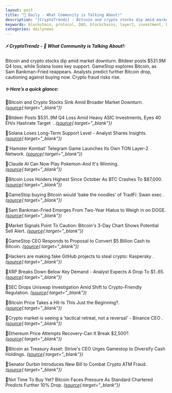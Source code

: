 ```yaml
---
layout: post
title: "🌅 Daily - What Community is Talking About!"
description: "[CryptoTrendz] - Bitcoin and crypto stocks dip amid market downturn. Bitdeer posts $531.9M Q4 loss, while Solana loses key support. GameStop explores Bitcoin, as Sam Bankman-Fried reappears. Analysts predict further Bitcoin drop, cautioning against buying now. Crypto fraud risks rise."
keywords: blockchain, protocol, DAO, blockchains, layer2, investment, Polygon, tokenomics, onchain
categories: dailynews
---
```


##### ⚡ CryptoTrendz - 📌 *What Community is Talking About!:*

Bitcoin and crypto stocks dip amid market downturn. Bitdeer posts $531.9M Q4 loss, while Solana loses key support. GameStop explores Bitcoin, as Sam Bankman-Fried reappears. Analysts predict further Bitcoin drop, cautioning against buying now. Crypto fraud risks rise.

##### ✨ *Here’s a quick glance:*


🔹Bitcoin and Crypto Stocks Sink Amid Broader Market Downturn. *([source](https://s.avyag.com/cj14){:target="_blank"})*

🔹Bitdeer Posts $531..9M Q4 Loss Amid Heavy ASIC Investments, Eyes 40 EH/s Hashrate Target  . *([source](https://s.avyag.com/unzg){:target="_blank"})*

🔹Solana Loses Long-Term Support Level - Analyst Shares Insights. *([source](https://s.avyag.com/e6x2){:target="_blank"})*

🔹'Hamster Kombat' Telegram Game Launches Its Own TON Layer-2 Network. *([source](https://s.avyag.com/r0zj){:target="_blank"})*

🔹Claude AI Can Now Play Pokemon-And It's Winning. *([source](https://s.avyag.com/w13u){:target="_blank"})*

🔹Bitcoin Loss Holders Highest Since October As BTC Crashes To $87,000. *([source](https://s.avyag.com/o45c){:target="_blank"})*

🔹GameStop buying Bitcoin would 'bake the noodles' of TradFi: Swan exec . *([source](https://s.avyag.com/1biq){:target="_blank"})*

🔹Sam Bankman-Fried Emerges From Two-Year Hiatus to Weigh in on DOGE. *([source](https://s.avyag.com/w855){:target="_blank"})*

🔹Market Signals Point To Caution: Bitcoin's 3-Day Chart Shows Potential Sell Alert. *([source](https://s.avyag.com/93r2){:target="_blank"})*

🔹GameStop CEO Responds to Proposal to Convert $5 Billion Cash to Bitcoin. *([source](https://s.avyag.com/l62q){:target="_blank"})*

🔹Hackers are making fake GitHub projects to steal crypto: Kaspersky . *([source](https://s.avyag.com/tr60){:target="_blank"})*

🔹XRP Breaks Down Below Key Demand - Analyst Expects A Drop To $1..65. *([source](https://s.avyag.com/2y6m){:target="_blank"})*

🔹SEC Drops Uniswap Investigation Amid Shift to Crypto-Friendly Regulation. *([source](https://s.avyag.com/50z4){:target="_blank"})*

🔹Bitcoin Price Takes a Hit-Is This Just the Beginning?. *([source](https://s.avyag.com/kbvc){:target="_blank"})*

🔹Crypto market is seeing a 'tactical retreat, not a reversal' - Binance CEO . *([source](https://s.avyag.com/l316){:target="_blank"})*

🔹Ethereum Price Attempts Recovery-Can It Break $2,500?. *([source](https://s.avyag.com/5ynm){:target="_blank"})*

🔹Bitcoin as Treasury Asset: Strive's CEO Urges Gamestop to Diversify Cash Holdings. *([source](https://s.avyag.com/vrv4){:target="_blank"})*

🔹Senator Durbin Introduces New Bill to Combat Crypto ATM Fraud. *([source](https://s.avyag.com/386v){:target="_blank"})*

🔹Not Time To Buy Yet? Bitcoin Faces Pressure As Standard Chartered Predicts Further 10% Drop. *([source](https://s.avyag.com/i4sp){:target="_blank"})*
